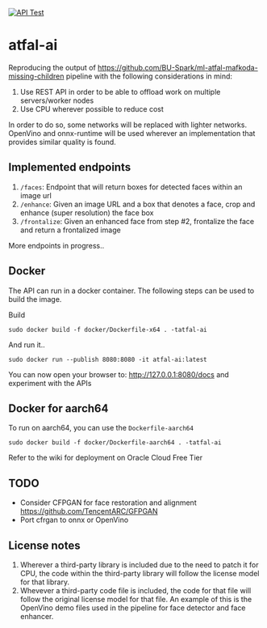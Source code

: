 [![API Test](https://github.com/yousseb/atfal-ai/actions/workflows/test-app.yml/badge.svg)](https://github.com/yousseb/atfal-ai/actions/workflows/test-app.yml)

# atfal-ai

Reproducing the output of https://github.com/BU-Spark/ml-atfal-mafkoda-missing-children pipeline with the following considerations in mind:

1. Use REST API in order to be able to offload work on multiple servers/worker nodes
2. Use CPU wherever possible to reduce cost

In order to do so, some networks will be replaced with lighter networks. OpenVino and onnx-runtime will be used wherever an implementation that provides similar quality is found.

## Implemented endpoints
1. `/faces`: Endpoint that will return boxes for detected faces within an image url
2. `/enhance`: Given an image URL and a box that denotes a face, crop and enhance (super resolution) the face box
3. `/frontalize`: Given an enhanced face from step #2, frontalize the face and return a frontalized image

More endpoints in progress..

## Docker

The API can run in a docker container. The following steps can be used to build the image. 

Build
```shell
sudo docker build -f docker/Dockerfile-x64 . -tatfal-ai
```

And run it..
```shell
sudo docker run --publish 8080:8080 -it atfal-ai:latest
```

You can now open your browser to: http://127.0.0.1:8080/docs and experiment with the APIs

## Docker for aarch64

To run on aarch64, you can use the `Dockerfile-aarch64`
```
sudo docker build -f docker/Dockerfile-aarch64 . -tatfal-ai
```
Refer to the wiki for deployment on Oracle Cloud Free Tier


## TODO
- Consider CFPGAN for face restoration and alignment https://github.com/TencentARC/GFPGAN
- Port cfrgan to onnx or OpenVino

## License notes
1. Wherever a third-party library is included due to the need to patch it for CPU, the code within the third-party library will follow the license model for that library.
2. Whevever a third-party code file is included, the code for that file will follow the original license model for that file. An example of this is the OpenVino demo files used in the pipeline for face detector and face enhancer.


   

